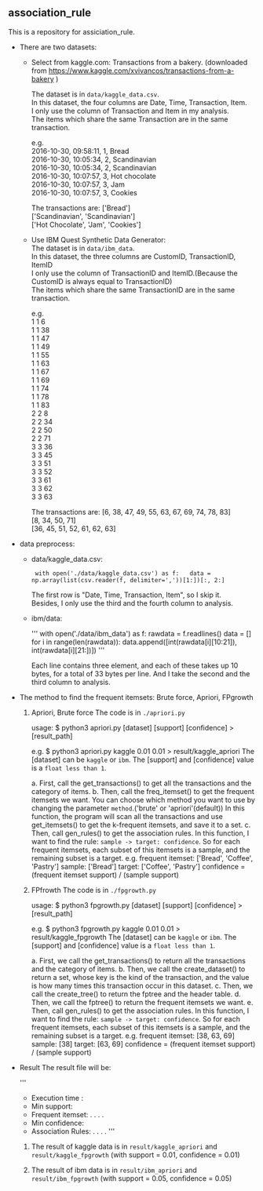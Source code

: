 ## association_rule
This is a repository for assiciation_rule.

* There are two datasets:
  * Select from kaggle.com: 
    Transactions from a bakery. (downloaded from https://www.kaggle.com/xvivancos/transactions-from-a-bakery )
   
    The dataset is in `data/kaggle_data.csv`.  
    In this dataset, the four columns are Date, Time, Transaction, Item.  
    I only use the column of Transaction and Item in my analysis.  
    The items which share the same Transaction are in the same transaction.  
   
    e.g.  
    2016-10-30, 09:58:11, 1, Bread  
    2016-10-30, 10:05:34, 2, Scandinavian  
    2016-10-30, 10:05:34, 2, Scandinavian   
    2016-10-30, 10:07:57, 3, Hot chocolate    
    2016-10-30, 10:07:57, 3, Jam  
    2016-10-30, 10:07:57, 3, Cookies  

    The transactions are: ['Bread']  
			  ['Scandinavian', 'Scandinavian']  
   			  ['Hot Chocolate', 'Jam', 'Cookies']  

  * Use IBM Quest Synthetic Data Generator:  
    The dataset is in `data/ibm_data`.  
    In this dataset, the three columns are CustomID, TransactionID, ItemID  
    I only use the column of TransactionID and ItemID.(Because the CustomID is always equal to TransactionID)  
    The items which share the same TransactionID are in the same transaction.  

    e.g.  
         1          1          6  
         1          1         38  
         1          1         47  
         1          1         49  
         1          1         55  
         1          1         63  
         1          1         67  
         1          1         69  
         1          1         74  
         1          1         78  
         1          1         83  
         2          2          8  
         2          2         34  
         2          2         50  
         2          2         71  
         3          3         36  
         3          3         45  
         3          3         51  
         3          3         52  
         3          3         61  
         3          3         62  
         3          3         63  

      The transactions are: [6, 38, 47, 49, 55, 63, 67, 69, 74, 78, 83]  
			    [8, 34, 50, 71]  
  			    [36, 45, 51, 52, 61, 62, 63]  
   
* data preprocess:  
  * data/kaggle_data.csv:  
      
    ` 
    with open('./data/kaggle_data.csv') as f:  
      data = np.array(list(csv.reader(f, delimiter=','))[1:])[:, 2:]  
    `

    The first row is "Date, Time, Transaction, Item", so I skip it.  
    Besides, I only use the third and the fourth column to analysis.  

  * ibm/data:  
      
      '''
      with open('./data/ibm_data') as f:
        rawdata = f.readlines()
      data = []
      for i in range(len(rawdata)):
        data.append([int(rawdata[i][10:21]), int(rawdata[i][21:])])
      '''

      Each line contains three element, and each of these takes up 10 bytes, for a total of 33 bytes per line.
      And I take the second and the third column to analysis.

*  The method to find the frequent itemsets: Brute force, Apriori, FPgrowth
   1. Apriori, Brute force
      The code is in `./apriori.py`
      
      usage:
      $ python3 apriori.py [dataset] [support] [confidence] > [result_path]

      e.g. $ python3 apriori.py kaggle 0.01 0.01 > result/kaggle_apriori
      The [dataset] can be `kaggle` or `ibm`.
      The [support] and [confidence] value is a `float less than 1`.

      a. First, call the get_transactions() to get all the transactions and the category of items.
      b. Then, call the freq_itemset() to get the frequent itemsets we want.
	 You can choose which method you want to use by changing the parameter `method`.('brute' or 'apriori'(default))
         In this function, the program will scan all the transactions and use get_itemsets() to get the k-frequent itemsets,
  	 and save it to a set.
      c. Then, call gen_rules() to get the association rules.
	 In this function, I want to find the rule: `sample -> target: confidence`.
	 So for each frequent itemsets, each subset of this itemsets is a sample, and the remaining subset is a target.
  	 e.g. frequent itemset: ['Bread', 'Coffee', 'Pastry']
	      sample: ['Bread']
	      target: ['Coffee', 'Pastry']
	      confidence = (frequent itemset support) / (sample support)

   2. FPfrowth
      The code is in `./fpgrowth.py`
      
      usage:
      $ python3 fpgrowth.py [dataset] [support] [confidence] > [result_path]

      e.g. $ python3 fpgrowth.py kaggle 0.01 0.01 > result/kaggle_fpgrowth
      The [dataset] can be `kaggle` or `ibm`.
      The [support] and [confidence] value is a `float less than 1`.

      a. First, we call the get_transactions() to return all the transactions and the category of items.
      b. Then, we call the create_dataset() to return a set, whose key is the kind of the transaction, and the value is how many times this transaction occur in this dataset.
      c. Then, we call the create_tree() to return the fptree and the header table.
      d. Then, we call the fptree() to return the frequent itemsets we want.
      e. Then, call gen_rules() to get the association rules.
	 In this function, I want to find the rule: `sample -> target: confidence`.
	 So for each frequent itemsets, each subset of this itemsets is a sample, and the remaining subset is a target.
  	 e.g. frequent itemset: [38, 63, 69]
	      sample: [38]
	      target: [63, 69]
	      confidence = (frequent itemset support) / (sample support)

*  Result
   The result file will be:
   
   '''
   * Execution time : 
   * Min support:
   * Frequent itemset:
   .
   .
   .
   .
   * Min confidence:
   * Association Rules:
   .
   .
   .
   .
   '''
   
   1. The result of kaggle data is in `result/kaggle_apriori` and `result/kaggle_fpgrowth`
      (with support = 0.01, confidence = 0.01)
   
   2. The result of ibm data is in `result/ibm_apriori` and `result/ibm_fpgrowth`
      (with support = 0.05, confidence = 0.05) 
